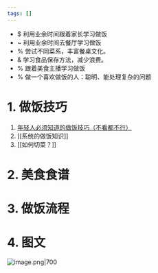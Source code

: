 ```yaml
---
tags: []
---
```

- $ 利用业余时间跟着家长学习做饭
- ~ 利用业余时间去餐厅学习做饭
- % 尝试不同菜系，丰富餐桌文化。
- & 学习食品保存方法，减少浪费。
- % 跟着美食主播学习做饭
- % 做一个喜欢做饭的人：聪明、能处理复杂的问题
# 1. 做饭技巧
1. [年轻人必须知道的做饭技巧（不看都不行）](https://mp.weixin.qq.com/s?__biz=MzI2MTk2Mzg5Ng==&mid=2247485974&idx=1&sn=b5bf55a483342004c80e035c1d35fd3c&scene=19#wechat_redirect)
2. [[系统的做饭知识]]
3. [[如何切菜？]]

# 2. 美食食谱


# 3. 做饭流程


# 4. 图文
![image.png|700](https://fig-1321973591.cos.ap-nanjing.myqcloud.com/20241115220343.png)
